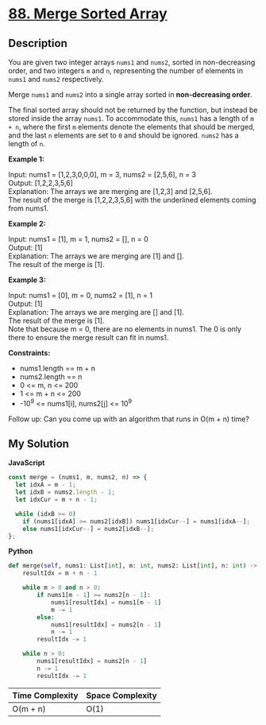 # [88. Merge Sorted Array](https://leetcode.com/problems/merge-sorted-array/)

## Description

You are given two integer arrays `nums1` and `nums2`, sorted in non-decreasing order, and two integers `m` and `n`, representing the number of elements in `nums1` and `nums2` respectively.

Merge `nums1` and `nums2` into a single array sorted in **non-decreasing order**.

The final sorted array should not be returned by the function, but instead be stored inside the array `nums1`. To accommodate this, `nums1` has a length of `m + n`, where the first `m` elements denote the elements that should be merged, and the last `n` elements are set to `0` and should be ignored. `nums2` has a length of `n`.

**Example 1:**

Input: nums1 = [1,2,3,0,0,0], m = 3, nums2 = [2,5,6], n = 3  
Output: [1,2,2,3,5,6]  
Explanation: The arrays we are merging are [1,2,3] and [2,5,6].  
The result of the merge is [1,2,2,3,5,6] with the underlined elements coming from nums1.

**Example 2:**

Input: nums1 = [1], m = 1, nums2 = [], n = 0  
Output: [1]  
Explanation: The arrays we are merging are [1] and [].  
The result of the merge is [1].

**Example 3:**

Input: nums1 = [0], m = 0, nums2 = [1], n = 1  
Output: [1]  
Explanation: The arrays we are merging are [] and [1].  
The result of the merge is [1].  
Note that because m = 0, there are no elements in nums1. The 0 is only there to ensure the merge result can fit in nums1.

**Constraints:**

- nums1.length == m + n
- nums2.length == n
- 0 <= m, n <= 200
- 1 <= m + n <= 200
- -10<sup>9</sup> <= nums1[i], nums2[j] <= 10<sup>9</sup>

Follow up: Can you come up with an algorithm that runs in O(m + n) time?

## My Solution

**JavaScript**

```js
const merge = (nums1, m, nums2, n) => {
  let idxA = m - 1;
  let idxB = nums2.length - 1;
  let idxCur = m + n - 1;

  while (idxB >= 0)
    if (nums1[idxA] >= nums2[idxB]) nums1[idxCur--] = nums1[idxA--];
    else nums1[idxCur--] = nums2[idxB--];
};
```

**Python**

```py
def merge(self, nums1: List[int], m: int, nums2: List[int], n: int) -> None:
    resultIdx = m + n - 1

    while m > 0 and n > 0:
        if nums1[m - 1] >= nums2[n - 1]:
            nums1[resultIdx] = nums1[m - 1]
            m -= 1
        else:
            nums1[resultIdx] = nums2[n - 1]
            n -= 1
        resultIdx -= 1

    while n > 0:
        nums1[resultIdx] = nums2[n - 1]
        n -= 1
        resultIdx -= 1
```

| Time Complexity | Space Complexity |
| --------------- | ---------------- |
| O(m + n)        | O(1)             |
